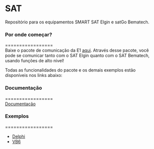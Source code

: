 # SAT

Repositório para os equipamentos SMART SAT Elgin e satGo Bematech.

### Por onde começar?
=================  
Baixe o pacote de comunicação da E1 [aqui](https://github.com/ElginDeveloperCommunity/SAT/tree/master/Elgin/SMART%20SAT/Bibliotecas%20Windows). Através desse pacote, você pode se comunicar tanto com o SAT Elgin quanto com o SAT Bematech, usando funções de alto nivel!

Todas as funcionalidades do pacote e os demais exemplos estão disponíveis nos links abaixo: 

### Documentação
=================  
[Documentação](https://elgindevelopercommunity.github.io/group___m1.html)

### Exemplos
=================  
- [Delphi](https://github.com/ElginDeveloperCommunity/SAT/tree/master/Elgin/SMART%20SAT/ElginSATFramework/Exemplos/Exemplo_FrameworkSAT_Delphi)
- [VB6](https://github.com/ElginDeveloperCommunity/SAT/tree/master/Elgin/SMART%20SAT/ElginSATFramework/Exemplos/Exemplo_FrameworkSAT_VB6)

